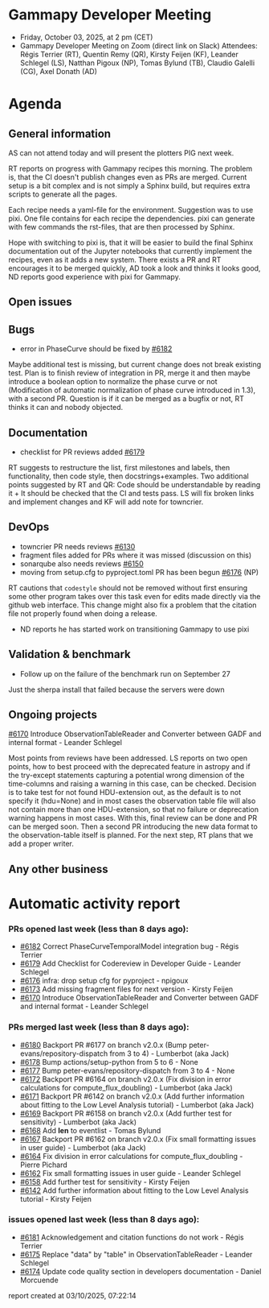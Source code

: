 # Gammapy Developer Meeting 
 * Friday, October 03, 2025, at 2 pm (CET) 
 * Gammapy Developer Meeting on Zoom (direct link on Slack) 
Attendees: Régis Terrier (RT), Quentin Remy (QR), Kirsty Feijen (KF), Leander Schlegel (LS), Natthan Pigoux (NP), Tomas Bylund (TB), Claudio Galelli (CG), Axel Donath (AD)

# Agenda
## General information

AS can not attend today and will present the plotters PIG next week.

RT reports on progress with Gammapy recipes this morning. The problem is, that the CI doesn't publish changes even as PRs are merged. Current setup is a bit complex and is not simply a Sphinx build, but requires extra scripts to generate all the pages.

Each recipe needs a yaml-file for the environment.
Suggestion was to use pixi. One file contains for each recipe the dependencies. pixi can generate with few commands the rst-files, that are then processed by Sphinx.

Hope with switching to pixi is, that it will be easier to build  the final Sphinx documentation out of the Jupyter notebooks that currently implement the recipes, even as it adds a new system. There exists a PR and RT encourages it to be merged quickly, AD took a look and thinks it looks good, ND reports good experience with pixi for Gammapy.


## Open issues

## Bugs

- error in PhaseCurve should be fixed by [#6182](https://github.com/gammapy/gammapy/pull/6182)
  
Maybe additional test is missing, but current change does not break existing test.
Plan is to finish review of integration in PR, merge it and then maybe introduce a boolean option to normalize the phase curve or not (Modification of automatic normalization of phase curve introduced in 1.3), with a second PR. Question is if it can be merged as a bugfix or not, RT thinks it can and nobody objected.

## Documentation

- checklist for PR reviews added [#6179](https://github.com/gammapy/gammapy/pull/6179)
  
RT suggests to restructure the list, first milestones and labels, then functionality, then code style, then docstrings+examples. Two additional points suggested by RT and QR: Code should be understandable by reading it + It should be checked that the CI and tests pass. LS will fix broken links and implement changes and KF will add note for towncrier.


## DevOps

- towncrier PR needs reviews [#6130](https://github.com/gammapy/gammapy/pull/6130)
- fragment files added for PRs where it was missed (discussion on this)
- sonarqube also needs reviews [#6150](https://github.com/gammapy/gammapy/pull/6150)
- moving from setup.cfg to pyproject.toml PR has been begun [#6176](https://github.com/gammapy/gammapy/pull/6176) (NP)
  
 RT cautions that `codestyle` should not be removed without first ensuring some other program takes over this task even for edits made directly via the github web interface. This change might also fix a problem that the citation file not properly found when doing a release.

- ND reports he has started work on transitioning Gammapy to use pixi

## Validation & benchmark
- Follow up on the failure of the benchmark run on September 27
  
Just the sherpa install that failed because the servers were down

## Ongoing projects
[#6170](https://github.com/gammapy/gammapy/pull/6170) Introduce ObservationTableReader and Converter between GADF and internal format - Leander Schlegel

Most points from reviews have been addressed. LS reports on two open points, how to best proceed with the deprecated feature in astropy and if the try-except statements capturing a potential wrong dimension of the time-columns and raising a warning in this case, can be checked.
Decision is to take test for not found HDU-extension out, as the default is to not specify it (hdu=None) and in most cases the observation table file will also not contain more than one HDU-extension, so that no failure or deprecation warning happens in most cases.
With this, final review can be done and PR can be merged soon. Then a second PR introducing the new data format to the observation-table itself is planned. For the next step, RT plans that we add a proper writer.

## Any other business

# Automatic activity report

### PRs opened last week (less than 8 days ago): 
* [#6182](https://github.com/gammapy/gammapy/pull/6182) Correct PhaseCurveTemporalModel integration bug - Régis Terrier
* [#6179](https://github.com/gammapy/gammapy/pull/6179) Add Checklist for Codereview in Developer Guide - Leander Schlegel
* [#6176](https://github.com/gammapy/gammapy/pull/6176) infra: drop setup cfg for pyproject - npigoux
* [#6173](https://github.com/gammapy/gammapy/pull/6173) Add missing fragment files for next version - Kirsty Feijen
* [#6170](https://github.com/gammapy/gammapy/pull/6170) Introduce ObservationTableReader and Converter between GADF and internal format - Leander Schlegel

### PRs merged last week (less than 8 days ago): 
* [#6180](https://github.com/gammapy/gammapy/pull/6180) Backport PR #6177 on branch v2.0.x (Bump peter-evans/repository-dispatch from 3 to 4) - Lumberbot (aka Jack)
* [#6178](https://github.com/gammapy/gammapy/pull/6178) Bump actions/setup-python from 5 to 6 - None
* [#6177](https://github.com/gammapy/gammapy/pull/6177) Bump peter-evans/repository-dispatch from 3 to 4 - None
* [#6172](https://github.com/gammapy/gammapy/pull/6172) Backport PR #6164 on branch v2.0.x (Fix division in error calculations for compute_flux_doubling) - Lumberbot (aka Jack)
* [#6171](https://github.com/gammapy/gammapy/pull/6171) Backport PR #6142 on branch v2.0.x (Add further information about fitting to the Low Level Analysis tutorial) - Lumberbot (aka Jack)
* [#6169](https://github.com/gammapy/gammapy/pull/6169) Backport PR #6158 on branch v2.0.x (Add further test for sensitivity) - Lumberbot (aka Jack)
* [#6168](https://github.com/gammapy/gammapy/pull/6168) Add __len__ to eventlist - Tomas Bylund
* [#6167](https://github.com/gammapy/gammapy/pull/6167) Backport PR #6162 on branch v2.0.x (Fix small formatting issues in user guide) - Lumberbot (aka Jack)
* [#6164](https://github.com/gammapy/gammapy/pull/6164) Fix division in error calculations for compute_flux_doubling - Pierre Pichard
* [#6162](https://github.com/gammapy/gammapy/pull/6162) Fix small formatting issues in user guide - Leander Schlegel
* [#6158](https://github.com/gammapy/gammapy/pull/6158) Add further test for sensitivity - Kirsty Feijen
* [#6142](https://github.com/gammapy/gammapy/pull/6142) Add further information about fitting to the Low Level Analysis tutorial - Kirsty Feijen

### issues opened last week (less than 8 days ago): 
* [#6181](https://github.com/gammapy/gammapy/issues/6181) Acknowledgement and citation functions do not work - Régis Terrier
* [#6175](https://github.com/gammapy/gammapy/issues/6175) Replace "data" by "table" in ObservationTableReader - Leander Schlegel
* [#6174](https://github.com/gammapy/gammapy/issues/6174) Update code quality section in developers documentation - Daniel Morcuende

 report created at 03/10/2025, 07:22:14
